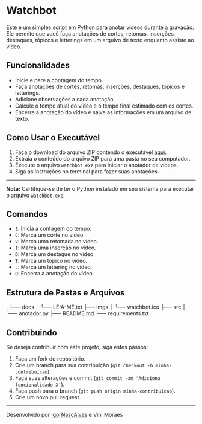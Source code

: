 # Watchbot

Este é um simples script em Python para anotar vídeos durante a gravação. Ele permite que você faça anotações de cortes, retomas, inserções, destaques, tópicos e letterings em um arquivo de texto enquanto assiste ao vídeo.

## Funcionalidades

- Inicie e pare a contagem do tempo.
- Faça anotações de cortes, retomas, inserções, destaques, tópicos e letterings.
- Adicione observações a cada anotação.
- Calcule o tempo atual do vídeo e o tempo final estimado com os cortes.
- Encerre a anotação do vídeo e salve as informações em um arquivo de texto.

## Como Usar o Executável

1. Faça o download do arquivo ZIP contendo o executável [aqui](link_para_o_download).
2. Extraia o conteúdo do arquivo ZIP para uma pasta no seu computador.
3. Execute o arquivo `watchbot.exe` para iniciar o anotador de vídeos.
4. Siga as instruções no terminal para fazer suas anotações.

---

**Nota:** Certifique-se de ter o Python instalado em seu sistema para executar o arquivo `watchbot.exe`.


## Comandos

- `S`: Inicia a contagem do tempo.
- `C`: Marca um corte no vídeo.
- `V`: Marca uma retomada no vídeo.
- `I`: Marca uma inserção no vídeo.
- `D`: Marca um destaque no vídeo.
- `T`: Marca um tópico no vídeo.
- `L`: Marca um lettering no vídeo.
- `Q`: Encerra a anotação do vídeo.

## Estrutura de Pastas e Arquivos

.
├── docs
│ └── LEIA-ME.txt
├── imgs
│ └── watchbot.ico
├── src
│ └── anotador.py
├── README.md
└── requirements.txt

## Contribuindo

Se deseja contribuir com este projeto, siga estes passos:

1. Faça um fork do repositório.
2. Crie um branch para sua contribuição (`git checkout -b minha-contribuicao`).
3. Faça suas alterações e commit (`git commit -am 'Adiciona funcionalidade X'`).
4. Faça push para o branch (`git push origin minha-contribuicao`).
5. Crie um novo pull request.

---
Desenvolvido por [IgorNascAlves](https://github.com/IgorNascAlves)
e Vini Moraes